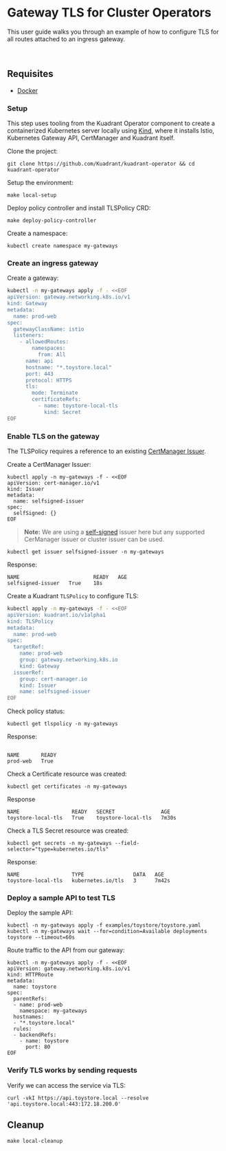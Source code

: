 # Gateway TLS for Cluster Operators

This user guide walks you through an example of how to configure TLS for all routes attached to an ingress gateway.

<br/>

## Requisites

- [Docker](https://docker.io)

### Setup

This step uses tooling from the Kuadrant Operator component to create a containerized Kubernetes server locally using [Kind](https://kind.sigs.k8s.io),
where it installs Istio, Kubernetes Gateway API, CertManager and Kuadrant itself.

Clone the project:

```shell
git clone https://github.com/Kuadrant/kuadrant-operator && cd kuadrant-operator
```

Setup the environment:

```shell
make local-setup
```

Deploy policy controller and install TLSPolicy CRD:
```shell
make deploy-policy-controller
```

Create a namespace:
```shell
kubectl create namespace my-gateways
```

### Create an ingress gateway

Create a gateway:
```sh
kubectl -n my-gateways apply -f - <<EOF
apiVersion: gateway.networking.k8s.io/v1
kind: Gateway
metadata:
  name: prod-web
spec:
  gatewayClassName: istio
  listeners:
    - allowedRoutes:
        namespaces:
          from: All
      name: api
      hostname: "*.toystore.local"
      port: 443
      protocol: HTTPS
      tls:
        mode: Terminate
        certificateRefs:
          - name: toystore-local-tls
            kind: Secret
EOF
```

### Enable TLS on the gateway

The TLSPolicy requires a reference to an existing [CertManager Issuer](https://cert-manager.io/docs/configuration/).

Create a CertManager Issuer:
```shell
kubectl apply -n my-gateways -f - <<EOF
apiVersion: cert-manager.io/v1
kind: Issuer
metadata:
  name: selfsigned-issuer
spec:
  selfSigned: {}
EOF
```

> **Note:** We are using a [self-signed](https://cert-manager.io/docs/configuration/selfsigned/) issuer here but any supported CerManager issuer or cluster issuer can be used.

```shell
kubectl get issuer selfsigned-issuer -n my-gateways
```
Response:
```shell
NAME                        READY   AGE
selfsigned-issuer   True    18s
```

Create a Kuadrant `TLSPolicy` to configure TLS:
```sh
kubectl apply -n my-gateways -f - <<EOF
apiVersion: kuadrant.io/v1alpha1
kind: TLSPolicy
metadata:
  name: prod-web
spec:
  targetRef:
    name: prod-web
    group: gateway.networking.k8s.io
    kind: Gateway
  issuerRef:
    group: cert-manager.io
    kind: Issuer
    name: selfsigned-issuer
EOF
```

Check policy status:
```shell
kubectl get tlspolicy -n my-gateways
```
Response:
```shell

NAME       READY
prod-web   True
```

Check a Certificate resource was created:
```shell
kubectl get certificates -n my-gateways
```
Response
```shell
NAME                 READY   SECRET               AGE
toystore-local-tls   True    toystore-local-tls   7m30s

```

Check a TLS Secret resource was created:
```shell
kubectl get secrets -n my-gateways --field-selector="type=kubernetes.io/tls"
```
Response:
```shell
NAME                 TYPE                DATA   AGE
toystore-local-tls   kubernetes.io/tls   3      7m42s
```

### Deploy a sample API to test TLS

Deploy the sample API:
```shell
kubectl -n my-gateways apply -f examples/toystore/toystore.yaml
kubectl -n my-gateways wait --for=condition=Available deployments toystore --timeout=60s
```

Route traffic to the API from our gateway:
```shell
kubectl -n my-gateways apply -f - <<EOF
apiVersion: gateway.networking.k8s.io/v1
kind: HTTPRoute
metadata:
  name: toystore
spec:
  parentRefs:
  - name: prod-web
    namespace: my-gateways
  hostnames:
  - "*.toystore.local"
  rules:
  - backendRefs:
    - name: toystore
      port: 80
EOF
```

### Verify TLS works by sending requests

Verify we can access the service via TLS:
```shell
curl -vkI https://api.toystore.local --resolve 'api.toystore.local:443:172.18.200.0'
```

## Cleanup

```shell
make local-cleanup
```
